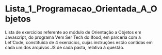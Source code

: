 # Lista_1_Programacao_Orientada_A_Objetos

Lista de exercícios referente ao módulo de Orientação a Objetos em Javascript, do programa Vem Ser Tech do Ifood, em parceria com a Let'Code, constituída de 4 exercícios, cujas instruções estão contidas em cada um dos arquivos JS de cada pasta, relativa à questão.

